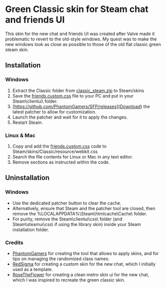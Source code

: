 # Green Classic skin for Steam chat and friends UI
This skin for the new chat and friends UI was created after Valve made it problematic to revert to the old-style windows. My quest was to make the new windows look as close as possible to those of the old flat classic green steam skin.

## Installation

### Windows

1. Extract the Classic folder from [classic_steam.zip](https://github.com/spziscoding/steam-classic/bloc/main/classic_steam.zip) to Steam/skins
2. Save the [friends.custom.css](https://github.com/spziscoding/steam-classic/bloc/main/friends.custom.css) file to your PC and put in your Steam\clientui\ folder.
3. [https://github.com/PhantomGamers/SFP/releases](Download) the latest patcher to allow for customization.
4. Launch the patcher and wait for it to apply the changes.
5. Restart Steam.

### Linux & Mac

1. Copy and add the [friends.custom.css](https://github.com/spziscoding/steam-classic/bloc/main/friends.custom.css) code to Steam/skins/Classic/resource/webkit.css
2. Search the file contents for Linux or Mac in any text editor.
3. Remove sections as instructed within the code.

## Uninstallation

### Windows

* Use the dedicated patcher button to clear the cache.
* Alternatively, ensure that Steam and the patcher tool are closed, then remove the %LOCALAPPDATA%\Steam\htmlcache\Cache\ folder.
* For purity, remove the Steam\clientui\css\ folder (and Steam\steamui\css\ if using the library skin) inside your Steam installation folder.

### Credits

* [PhantomGamers](https://github.com/PhantomGamers) for creating the tool that allows to apply skins, and for tips on managing the randomized class names.
* [RedSigma](https://github.com/redsigma) for creating a custom skin for the new chat, which I initially used as a template.
* [RoseTheFlower](https://github.com/RoseTheFlower) for creating a clean metro skin ui for the new chat, which I was inspired to recreate the green classic skin.
